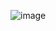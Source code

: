![image](https://user-images.githubusercontent.com/91051075/178927578-f3e00aee-1d91-4c33-866d-616fa18b118b.png)
